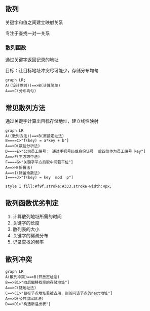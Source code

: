 
## 散列

关键字和值之间建立映射关系

专注于查找一对一关系

### 散列函数



通过关键字返回记录的地址

目标：让目标地址冲突尽可能少，存储分布均匀

```mermaid
graph LR;
A((设计原则))==>B(计算简单)
A==>C(分布均匀)
```







## 常见散列方法

通过关键字计算出目标存储地址，建立线性映射

```mermaid
graph LR
A((散列方法))==>B(直接定址法)
B====C>"f(key) = a*key + b"]
A==>D(数位分析法)
D====E>"公司员工编号： 通过手机号码或身份证号  后四位作为员工编号 key"]
A==>F(平方取中法)
F====G>"关键字平方后取中间若干位"]
A==>H(折叠法)
A==>I(除留余数法)
I====J>"f(key) = key  mod  p"]

style I fill:#f9f,stroke:#333,stroke-width:4px;

```




## 散列函数优劣判定

1. 计算散列地址所需的时间
2. 关键字的长度
3. 散列表的大小
4. 关键字的稀疏分布
5. 记录查找的频率

## 散列冲突

```mermaid
graph LR
A(散列冲突)==>B(开放定址法)
B==>B1>"向后偏移找空的存储地址"]
A==>C(链地址法)
C==>C1>"目标节点地址若被占用，则访问该节点的next地址"]
A==>D(公共溢出区法)
D==>D1>"构造新溢出表"]
```

